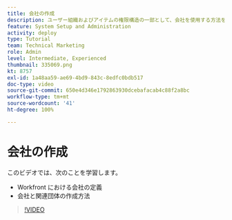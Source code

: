 ```yaml
---
title: 会社の作成
description: ユーザー組織およびアイテムの権限構造の一部として、会社を使用する方法を説明します。その後、組織の会社を作成します。
feature: System Setup and Administration
activity: deploy
type: Tutorial
team: Technical Marketing
role: Admin
level: Intermediate, Experienced
thumbnail: 335069.png
kt: 8757
exl-id: 1a48aa59-ae69-4bd9-843c-8edfc0bdb517
doc-type: video
source-git-commit: 650e4d346e1792863930dcebafacab4c88f2a8bc
workflow-type: tm+mt
source-wordcount: '41'
ht-degree: 100%

---
```


# 会社の作成

このビデオでは、次のことを学習します。

* Workfront における会社の定義
* 会社と関連団体の作成方法

>[!VIDEO](https://video.tv.adobe.com/v/335069/?quality=12&learn=on)
